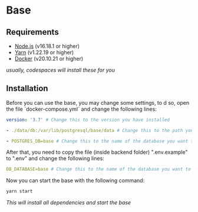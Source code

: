# Base

## Requirements

- [Node.js](https://nodejs.org/en/) (v16.18.1 or higher)
- [Yarn](https://yarnpkg.com/) (v1.22.19 or higher)
- [Docker](https://www.docker.com/) (v20.10.21 or higher)

_usually, codespaces will install these for you_

## Installation

Before you can use the base, you may change some settings, to d so, open the file ˋdocker-compose.ymlˋ and change the following lines:

```yaml
version: '3.7' # Change this to the version you have installed

- ./data/db:/var/lib/postgresql/base/data # Change this to the path you want to store the database (optional) (the name base is important)

- POSTGRES_DB=base # Change this to the name of the database you want to use (optional)
```

After that, you need to copy the file (inside backend folder) ".env.example" to ".env" and change the following lines:

```yaml
DB_DATABASE=base # Change this to the name of the database you want to use (optional)
```

Now you can start the base with the following command:

```bash
yarn start
```

_This will install all dependencies and start the base_
